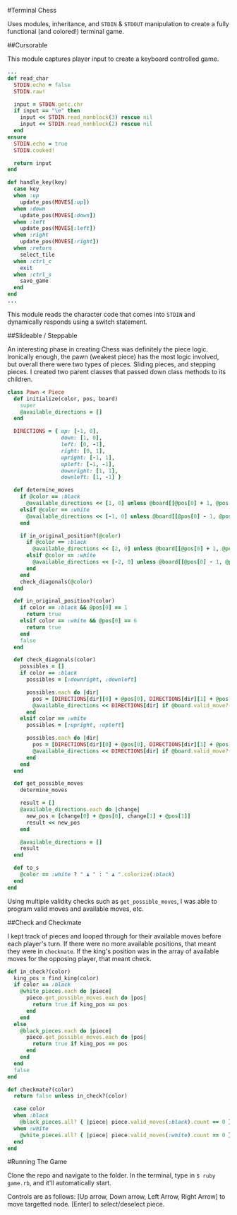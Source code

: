 #Terminal Chess

Uses modules, inheritance, and `STDIN` & `STDOUT` manipulation to create a fully functional (and colored!) terminal game.

##Cursorable

This module captures player input to create a keyboard controlled game.

````ruby
...
def read_char
  STDIN.echo = false
  STDIN.raw!

  input = STDIN.getc.chr
  if input == "\e" then
    input << STDIN.read_nonblock(3) rescue nil
    input << STDIN.read_nonblock(2) rescue nil
  end
ensure
  STDIN.echo = true
  STDIN.cooked!

  return input
end

def handle_key(key)
  case key
  when :up
    update_pos(MOVES[:up])
  when :down
    update_pos(MOVES[:down])
  when :left
    update_pos(MOVES[:left])
  when :right
    update_pos(MOVES[:right])
  when :return
    select_tile
  when :ctrl_c
    exit
  when :ctrl_s
    save_game
  end
end
...
````

This module reads the character code that comes into `STDIN` and dynamically responds using a switch statement.

##Slideable / Steppable

An interesting phase in creating Chess was definitely the piece logic. Ironically enough, the pawn (weakest piece) has the most logic involved, but overall there were two types of pieces. Sliding pieces, and stepping pieces. I created two parent classes that passed down class methods to its children.

````ruby
class Pawn < Piece
  def initialize(color, pos, board)
    super
    @available_directions = []
  end

  DIRECTIONS = { up: [-1, 0],
                 down: [1, 0],
                 left: [0, -1],
                 right: [0, 1],
                 upright: [-1, 1],
                 upleft: [-1, -1],
                 downright: [1, 1],
                 downleft: [1, -1] }

  def determine_moves
    if @color == :black
      @available_directions << [1, 0] unless @board[[@pos[0] + 1, @pos[1]]].is_a?(Piece)
    elsif @color == :white
      @available_directions << [-1, 0] unless @board[[@pos[0] - 1, @pos[1]]].is_a?(Piece)
    end

    if in_original_position?(@color)
      if @color == :black
        @available_directions << [2, 0] unless @board[[@pos[0] + 1, @pos[1]]].is_a?(Piece)
      elsif @color == :white
        @available_directions << [-2, 0] unless @board[[@pos[0] - 1, @pos[1]]].is_a?(Piece)
      end
    end
    check_diagonals(@color)
  end

  def in_original_position?(color)
    if color == :black && @pos[0] == 1
      return true
    elsif color == :white && @pos[0] == 6
      return true
    end
    false
  end

  def check_diagonals(color)
    possibles = []
    if color == :black
      possibles = [:downright, :downleft]

      possibles.each do |dir|
        pos = [DIRECTIONS[dir][0] + @pos[0], DIRECTIONS[dir][1] + @pos[1]]
        @available_directions << DIRECTIONS[dir] if @board.valid_move?(@pos, pos) && @board[pos].color == :white
      end
    elsif color == :white
      possibles = [:upright, :upleft]

      possibles.each do |dir|
        pos = [DIRECTIONS[dir][0] + @pos[0], DIRECTIONS[dir][1] + @pos[1]]
        @available_directions << DIRECTIONS[dir] if @board.valid_move?(@pos, pos) && @board[pos].color == :black
      end
    end
  end

  def get_possible_moves
    determine_moves

    result = []
    @available_directions.each do |change|
      new_pos = [change[0] + @pos[0], change[1] + @pos[1]]
      result << new_pos
    end

    @available_directions = []
    result
  end

  def to_s
    @color == :white ? " ♟ " : " ♟ ".colorize(:black)
  end
end
````

Using multiple validity checks such as `get_possible_moves`, I was able to program valid moves and available moves, etc.

##Check and Checkmate

I kept track of pieces and looped through for their available moves before each player's turn. If there were no more available positions, that meant they were in `checkmate`. If the king's position was in the array of available moves for the opposing player, that meant check.

````ruby
def in_check?(color)
  king_pos = find_king(color)
  if color == :black
    @white_pieces.each do |piece|
      piece.get_possible_moves.each do |pos|
        return true if king_pos == pos
      end
    end
  else
    @black_pieces.each do |piece|
      piece.get_possible_moves.each do |pos|
        return true if king_pos == pos
      end
    end
  end
  false
end

def checkmate?(color)
  return false unless in_check?(color)

  case color
  when :black
    @black_pieces.all? { |piece| piece.valid_moves(:black).count == 0 }
  when :white
    @white_pieces.all? { |piece| piece.valid_moves(:white).count == 0 }
  end
end
````

#Running The Game

Clone the repo and navigate to the folder. In the terminal, type in `$ ruby game.rb`, and it'll automatically start.

Controls are as follows:
[Up arrow, Down arrow, Left Arrow, Right Arrow] to move targetted node.
[Enter] to select/deselect piece.
